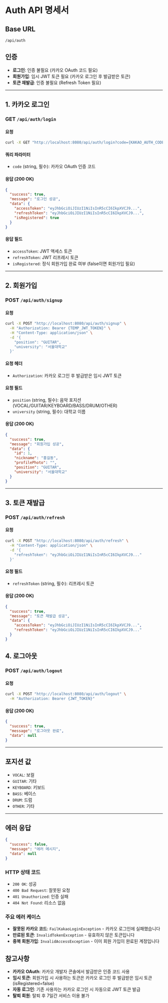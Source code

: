 # Auth API 명세서

## Base URL
`/api/auth`

## 인증
- **로그인**: 인증 불필요 (카카오 OAuth 코드 필요)
- **회원가입**: 임시 JWT 토큰 필요 (카카오 로그인 후 발급받은 토큰)
- **토큰 재발급**: 인증 불필요 (Refresh Token 필요)

---

## 1. 카카오 로그인
### GET `/api/auth/login`

#### 요청
```bash
curl -X GET "http://localhost:8080/api/auth/login?code={KAKAO_AUTH_CODE}"
```

#### 쿼리 파라미터
- `code` (string, 필수): 카카오 OAuth 인증 코드

#### 응답 (200 OK)
```json
{
  "success": true,
  "message": "로그인 성공",
  "data": {
    "accessToken": "eyJhbGciOiJIUzI1NiIsInR5cCI6IkpXVCJ9...",
    "refreshToken": "eyJhbGciOiJIUzI1NiIsInR5cCI6IkpXVCJ9...",
    "isRegistered": true
  }
}
```

#### 응답 필드
- `accessToken`: JWT 액세스 토큰
- `refreshToken`: JWT 리프레시 토큰
- `isRegistered`: 정식 회원가입 완료 여부 (false이면 회원가입 필요)

---

## 2. 회원가입
### POST `/api/auth/signup`

#### 요청
```bash
curl -X POST "http://localhost:8080/api/auth/signup" \
  -H "Authorization: Bearer {TEMP_JWT_TOKEN}" \
  -H "Content-Type: application/json" \
  -d '{
    "position": "GUITAR",
    "university": "서울대학교"
  }'
```

#### 요청 헤더
- `Authorization`: 카카오 로그인 후 발급받은 임시 JWT 토큰

#### 요청 필드
- `position` (string, 필수): 음악 포지션 (VOCAL/GUITAR/KEYBOARD/BASS/DRUM/OTHER)
- `university` (string, 필수): 대학교 이름

#### 응답 (200 OK)
```json
{
  "success": true,
  "message": "회원가입 성공",
  "data": {
    "id": 1,
    "nickname": "홍길동",
    "profilePhoto": "",
    "position": "GUITAR",
    "university": "서울대학교"
  }
}
```

---

## 3. 토큰 재발급
### POST `/api/auth/refresh`

#### 요청
```bash
curl -X POST "http://localhost:8080/api/auth/refresh" \
  -H "Content-Type: application/json" \
  -d '{
    "refreshToken": "eyJhbGciOiJIUzI1NiIsInR5cCI6IkpXVCJ9..."
  }'
```

#### 요청 필드
- `refreshToken` (string, 필수): 리프레시 토큰

#### 응답 (200 OK)
```json
{
  "success": true,
  "message": "토큰 재발급 성공",
  "data": {
    "accessToken": "eyJhbGciOiJIUzI1NiIsInR5cCI6IkpXVCJ9...",
    "refreshToken": "eyJhbGciOiJIUzI1NiIsInR5cCI6IkpXVCJ9..."
  }
}
```

## 4. 로그아웃
### POST `/api/auth/logout`

#### 요청
```bash
curl -X POST "http://localhost:8080/api/auth/logout" \
  -H "Authorization: Bearer {JWT_TOKEN}"
```

#### 응답 (200 OK)
```json
{
  "success": true,
  "message": "로그아웃 완료",
  "data": null
}
```

---

## 포지션 값
- `VOCAL`: 보컬
- `GUITAR`: 기타
- `KEYBOARD`: 키보드
- `BASS`: 베이스
- `DRUM`: 드럼
- `OTHER`: 기타

---

## 에러 응답
```json
{
  "success": false,
  "message": "에러 메시지",
  "data": null
}
```

### HTTP 상태 코드
- `200 OK`: 성공
- `400 Bad Request`: 잘못된 요청
- `401 Unauthorized`: 인증 실패
- `404 Not Found`: 리소스 없음

### 주요 에러 케이스
- **잘못된 카카오 코드**: `FailKakaoLoginException` - 카카오 로그인에 실패했습니다
- **만료된 토큰**: `InvalidTokenException` - 유효하지 않은 토큰입니다
- **중복 회원가입**: `InvalidAccessException` - 이미 회원 가입이 완료된 계정입니다

## 참고사항
- **카카오 OAuth**: 카카오 개발자 콘솔에서 발급받은 인증 코드 사용
- **임시 토큰**: 회원가입 시 사용하는 토큰은 카카오 로그인 후 발급받은 임시 토큰 (isRegistered=false)
- **자동 로그인**: 기존 사용자는 카카오 로그인 시 자동으로 JWT 토큰 발급
- **탈퇴 회원**: 탈퇴 후 7일간 서비스 이용 불가 